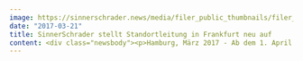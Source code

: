 ```yaml
---
image: https://sinnerschrader.news/media/filer_public_thumbnails/filer_public/ad/84/ad848041-a357-4210-8685-691625e5c755/ffm_1_website_700px_mitoutline.png__480x288_q85_crop_subsampling-2_upscale.png
date: "2017-03-21"
title: SinnerSchrader stellt Standortleitung in Frankfurt neu auf
content: <div class="newsbody"><p>Hamburg, März 2017 - Ab dem 1. April 2017 wird SinnerSchrader in Frankfurt von einem neuen Standortleiter-Team angeführt. Dirk Hibbeler verlässt das Unternehmen nach acht Jahren, um sich auf neue Aufgaben zu konzentrieren. Sein Amt als Standortleiter übergibt er an den bisherigen technischen Leiter Chris Rowe sowie an Neuzugang Annette Rust. Annette Rust, als Creative Director u. a. über 10 Jahre bei Ogilvy tätig und zuletzt Head of Digital Strategy DACH bei Avanade, wird in ihrer Position für die Bereiche Client Services, Strategie und Kreation zuständig sein. </p><p>SinnerSchrader entwickelt sich in Frankfurt durch die Intensivierung sowie Ausweitung der Zusammenarbeit mit Bestandskunden, und mit dem Etatgewinn von Roche konnte ein neues Branchensegment organisch erschlossen werden. Annette Rust verstärkt SinnerSchrader in seiner Kompetenz für die Entwicklung digitaler Strategien und transformationaler Produkte auch in Frankfurt.</p><p>"Wir sind dankbar für eine intensive Zeit mit Dirk Hibbeler, er hat als Schlüsselfigur den Standort von SinnerSchrader in Frankfurt mit aufgebaut und ist maßgeblich für den dortigen Erfolg zuständig. Sein Denken und sein Streben, digitale Innovationen wertschöpfend voranzutreiben, hat uns und unsere Kunden bereichert, so Matthias Schrader (CEO SinnerSchrader).</p><p>Zu den Kunden von SinnerSchrader in Frankfurt gehören u. a. Deutsche Bank, ERGO, Leica, Roche.</p><p><a class="news-backlink" href="/de/"><svg class="svg-ico svg-ico--arrow-left"><use xlink&#58;href="#arrow-down"></use></svg>Zurück zur Presse Übersicht</a></p></div>
---
```

